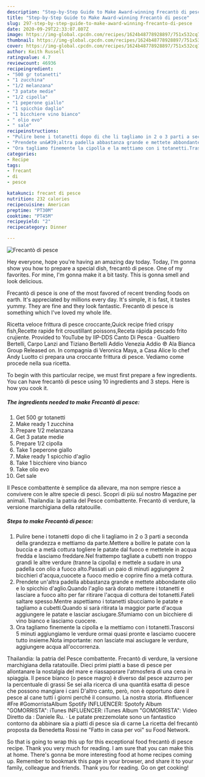 ```yaml
---
description: "Step-by-Step Guide to Make Award-winning Frecantò di pesce"
title: "Step-by-Step Guide to Make Award-winning Frecantò di pesce"
slug: 297-step-by-step-guide-to-make-award-winning-frecanto-di-pesce
date: 2020-09-29T22:33:07.807Z
image: https://img-global.cpcdn.com/recipes/1624b48778928897/751x532cq70/frecanto-di-pesce-recipe-main-photo.jpg
thumbnail: https://img-global.cpcdn.com/recipes/1624b48778928897/751x532cq70/frecanto-di-pesce-recipe-main-photo.jpg
cover: https://img-global.cpcdn.com/recipes/1624b48778928897/751x532cq70/frecanto-di-pesce-recipe-main-photo.jpg
author: Keith Russell
ratingvalue: 4.7
reviewcount: 46936
recipeingredient:
- "500 gr totanetti"
- "1 zucchina"
- "1/2 melanzana"
- "3 patate medie"
- "1/2 cipolla"
- "1 peperone giallo"
- "1 spicchio daglio"
- "1 bicchiere vino bianco"
- " olio evo"
- " sale"
recipeinstructions:
- "Pulire bene i totanetti dopo di che li tagliamo in 2 o 3 parti a seconda della grandezza e mettiamo da parte.Mettere a bollire le patate con la buccia e a metà cottura togliere le patate dal fuoco e mettetele in acqua fredda e lasciamo freddare.Nel frattempo tagliate a cubetti non troppo grandi le altre verdure (tranne la cipolla) e mettele a sudare in una padella con olio a fuoco alto.Passati un paio di minuti aggiungere 2 bicchieri d&#39;acqua,cuocete a fuoco medio e coprire fino a metà cottura."
- "Prendete un&#39;altra padella abbastanza grande e mettete abbondante olio e lo spicchio d&#39;aglio.Quando l&#39;aglio sarà dorato mettere i totanetti e lasciare a fuoco alto per far ritirare l&#39;acqua di cottura dei totanetti.Fateli saltare spesso.Mentre aspettiamo i totanetti sbucciamo le patate e tagliamo a cubetti.Quando si sarà ritirata la maggior parte d&#39;acqua aggiungere le patate e lasciar asciugare.Sfumiamo con un bicchiere di vino bianco e lasciamo cuocere."
- "Ora tagliamo finemente la cipolla e la mettiamo con i totanetti.Trascorsi 5 minuti aggiungiamo le verdure ormai quasi pronte e lasciamo cuocere tutto insieme.Nota importante: non lasciate mai asciugare le verdure, aggiungere acqua all&#39;occorrenza."
categories:
- Recipe
tags:
- frecant
- di
- pesce

katakunci: frecant di pesce 
nutrition: 232 calories
recipecuisine: American
preptime: "PT30M"
cooktime: "PT45M"
recipeyield: "2"
recipecategory: Dinner

---
```



![Frecantò di pesce](https://img-global.cpcdn.com/recipes/1624b48778928897/751x532cq70/frecanto-di-pesce-recipe-main-photo.jpg)

Hey everyone, hope you're having an amazing day today. Today, I'm gonna show you how to prepare a special dish, frecantò di pesce. One of my favorites. For mine, I'm gonna make it a bit tasty. This is gonna smell and look delicious.

Frecantò di pesce is one of the most favored of recent trending foods on earth. It's appreciated by millions every day. It's simple, it is fast, it tastes yummy. They are fine and they look fantastic. Frecantò di pesce is something which I've loved my whole life.

Ricetta veloce frittura di pesce croccante,Quick recipe fried crispy fish,Recette rapide frit croustillant poissons,Receta rápida pescado frito crujiente. Provided to YouTube by IIP-DDS Canto Di Pesca · Gualtiero Bertelli, Carpo Lanzi and Tiziano Bertelli Addio Venezia Addio ℗ Ala Bianca Group Released on. In compagnia di Veronica Maya, a Casa Alice lo chef Andy Luotto ci prepara una croccante frittura di pesce. Vediamo come procede nella sua ricetta.


To begin with this particular recipe, we must first prepare a few ingredients. You can have frecantò di pesce using 10 ingredients and 3 steps. Here is how you cook it.

<!--inarticleads1-->

##### The ingredients needed to make Frecantò di pesce:

1. Get 500 gr totanetti
1. Make ready 1 zucchina
1. Prepare 1/2 melanzana
1. Get 3 patate medie
1. Prepare 1/2 cipolla
1. Take 1 peperone giallo
1. Make ready 1 spicchio d&#39;aglio
1. Take 1 bicchiere vino bianco
1. Take  olio evo
1. Get  sale


Il Pesce combattente è semplice da allevare, ma non sempre riesce a convivere con le altre specie di pesci. Scopri di più sul nostro Magazine per animali. Thailandia: la patria del Pesce combattente. Frecantò di verdure, la versione marchigiana della ratatouille. 

<!--inarticleads2-->

##### Steps to make Frecantò di pesce:

1. Pulire bene i totanetti dopo di che li tagliamo in 2 o 3 parti a seconda della grandezza e mettiamo da parte.Mettere a bollire le patate con la buccia e a metà cottura togliere le patate dal fuoco e mettetele in acqua fredda e lasciamo freddare.Nel frattempo tagliate a cubetti non troppo grandi le altre verdure (tranne la cipolla) e mettele a sudare in una padella con olio a fuoco alto.Passati un paio di minuti aggiungere 2 bicchieri d&#39;acqua,cuocete a fuoco medio e coprire fino a metà cottura.
1. Prendete un&#39;altra padella abbastanza grande e mettete abbondante olio e lo spicchio d&#39;aglio.Quando l&#39;aglio sarà dorato mettere i totanetti e lasciare a fuoco alto per far ritirare l&#39;acqua di cottura dei totanetti.Fateli saltare spesso.Mentre aspettiamo i totanetti sbucciamo le patate e tagliamo a cubetti.Quando si sarà ritirata la maggior parte d&#39;acqua aggiungere le patate e lasciar asciugare.Sfumiamo con un bicchiere di vino bianco e lasciamo cuocere.
1. Ora tagliamo finemente la cipolla e la mettiamo con i totanetti.Trascorsi 5 minuti aggiungiamo le verdure ormai quasi pronte e lasciamo cuocere tutto insieme.Nota importante: non lasciate mai asciugare le verdure, aggiungere acqua all&#39;occorrenza.


Thailandia: la patria del Pesce combattente. Frecantò di verdure, la versione marchigiana della ratatouille. Dieci primi piatti a base di pesce per allontanare la nostalgia del mare e riassaporare l&#39;atmosfera di una cena in spiaggia. Il pesce bianco (o pesce magro) è diverso dal pesce azzurro per la percentuale di grassi Se sei alla ricerca di una quantità esatta di pesce che possono mangiare i cani D&#39;altro canto, però, non è opportuno dare il pesce al cane tutti i giorni perché il consumo. La nostra storia. #Influencer #Fre #GomorristaAlbum Spotify INFLUENCER: Spotofy Album &#34;GOMORRISTA&#34;: iTunes INFLUENCER: iTunes Album &#34;GOMORRISTA&#34;: Video Diretto da : Daniele Ru. · Le patate prezzemolate sono un fantastico contorno da abbinare sia a piatti di pesce sia di carne La ricetta del frecantò proposta da Benedetta Rossi ne &#34;Fatto in casa per voi&#34; su Food Network. 

So that is going to wrap this up for this exceptional food frecantò di pesce recipe. Thank you very much for reading. I am sure that you can make this at home. There's gonna be more interesting food at home recipes coming up. Remember to bookmark this page in your browser, and share it to your family, colleague and friends. Thank you for reading. Go on get cooking!
